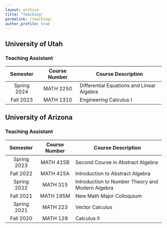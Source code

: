 ```yaml
---
layout: archive
title: "Teaching"
permalink: /teaching/
author_profile: true
---
```


## University of Utah
### Teaching Assistant

| Semester            | Course Number   |             Course Description                                                 |
| :--------:         | :------: | ------------------------------------------------------------ |
| Spring 2024    | MATH 2250   | Differential Equations and Linear Algebra                          |
| Fall 2023    | MATH 1310   | Engineering Calculus I                          |


## University of Arizona
### Teaching Assistant

| Semester            | Course Number   |             Course Description                                                 |
| :--------:         | :------: | ------------------------------------------------------------ |
| Spring 2023    | MATH 415B   | Second Course in Abstract Algebra                          |
| Fall 2022    | MATH 415A   | Introduction to Abstract Algebra                          |
| Spring 2022     | MATH 315   | Introduction to Number Theory and Modern Algebra                          |
| Fall 2021 | MATH 195M | New Math Major Colloquium |
| Spring 2021 | MATH 223 | Vector Calculus |
| Fall 2020 | MATH 129 | Calculus II |

<!-- {% include base_path %}

{% for post in site.teaching reversed %}
  {% include archive-single.html %}
{% endfor %} -->
